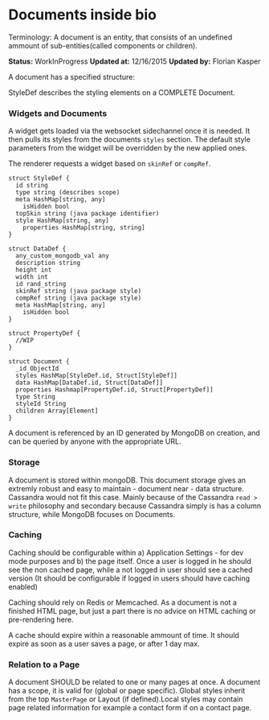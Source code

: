 # Documents inside bio
Terminology: A document is an entity, that consists of an undefined ammount of sub-entities(called components or children).

**Status:** WorkInProgress
**Updated at:** 12/16/2015
**Updated by:** Florian Kasper


A document has a specified structure:

StyleDef describes the styling elements on a COMPLETE Document.

### Widgets and Documents
A widget gets loaded via the websocket sidechannel once it is needed. It then pulls its styles from the documents `styles` section. The default style parameters from the widget will be overridden by the new applied ones.

The renderer requests a widget based on `skinRef` or `compRef`.

```pseudo
struct StyleDef {
  id string
  type string (describes scope)
  meta HashMap[string, any]
    isHidden bool
  topSkin string (java package identifier)
  style HashMap[string, any]
    properties HashMap[string, string]
}

struct DataDef {
  any_custom_mongodb_val any
  description string
  height int
  width int
  id rand_string
  skinRef string (java package style)
  compRef string (java package style)
  meta HashMap[string, any]
    isHidden bool
}

struct PropertyDef {
  //WIP
}

struct Document {
  _id ObjectId
  styles HashMap[StyleDef.id, Struct[StyleDef]]
  data HashMap[DataDef.id, Struct[DataDef]]
  properties Hashmap[PropertyDef.id, Struct[PropertyDef]]
  type String
  styleId String
  children Array[Element]
}
```

A document is referenced by an ID generated by MongoDB on creation, and can be queried by anyone with the appropriate URL.


### Storage
A document is stored within mongoDB. This document storage gives an extremly robust and easy to maintain - document near - data structure. Cassandra would not fit this case. Mainly because of the Cassandra `read > write` philosophy and secondary because Cassandra simply is has a column structure, while MongoDB focuses on Documents.

### Caching
Caching should be configurable within a) Application Settings - for dev mode purposes and b) the page itself. Once a user is logged in he should see the non cached page, while a not logged in user should see a cached version (It should be configurable if logged in users should have caching enabled)

Caching should rely on Redis or Memcached. As a document is not a finished HTML page, but just a part there is no advice on HTML caching or pre-rendering here.

A cache should expire within a reasonable ammount of time. It should expire as soon as a user saves a page, or after 1 day max.


### Relation to a Page
A document SHOULD be related to one or many pages at once. A document has a scope, it is valid for (global or page specific). Global styles inherit from the top `MasterPage` or Layout (if defined).Local styles may contain page related information for example a contact form if on a contact page.
